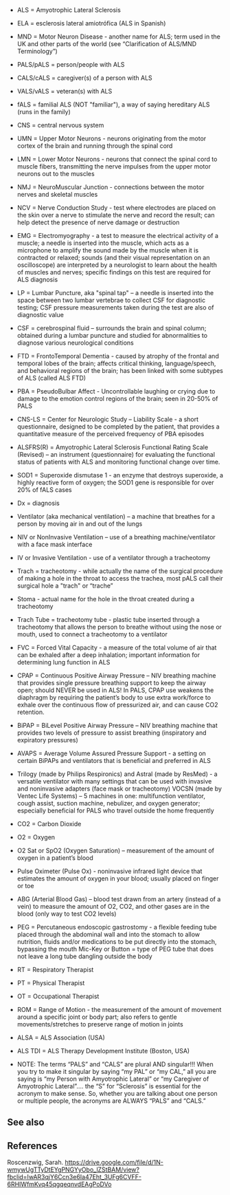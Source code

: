 *  ALS = Amyotrophic Lateral Sclerosis 

*  ELA = esclerosis lateral amiotrófica (ALS in Spanish)

*  MND = Motor Neuron Disease - another name for ALS; term used in the UK and other parts of the world (see “Clarification of ALS/MND Terminology”)

*  PALS/pALS = person/people with ALS

*  CALS/cALS = caregiver(s) of a person with ALS

*  VALS/vALS = veteran(s) with ALS

*  fALS = familial ALS (NOT "familiar"), a way of saying hereditary ALS (runs in the family)

*  CNS = central nervous system

*  UMN = Upper Motor Neurons - neurons originating from the motor cortex of the brain
and running through the spinal cord

*  LMN = Lower Motor Neurons - neurons that connect the spinal cord to muscle fibers,
transmitting the nerve impulses from the upper motor neurons out to the muscles

*  NMJ = NeuroMuscular Junction - connections between the motor nerves and skeletal
muscles

*  NCV = Nerve Conduction Study - test where electrodes are placed on the skin over a
nerve to stimulate the nerve and record the result; can help detect the presence of
nerve damage or destruction

*  EMG = Electromyography - a test to measure the electrical activity of a muscle; a
needle is inserted into the muscle, which acts as a microphone to amplify the sound
made by the muscle when it is contracted or relaxed; sounds (and their visual
representation on an oscilloscope) are interpreted by a neurologist to learn about the
health of muscles and nerves; specific findings on this test are required for ALS
diagnosis

*  LP = Lumbar Puncture, aka "spinal tap" – a needle is inserted into the space between
two lumbar vertebrae to collect CSF for diagnostic testing; CSF pressure measurements
taken during the test are also of diagnostic value

*  CSF = cerebrospinal fluid – surrounds the brain and spinal column; obtained during a
lumbar puncture and studied for abnormalities to diagnose various neurological
conditions

*  FTD = FrontoTemporal Dementia - caused by atrophy of the frontal and temporal lobes
of the brain; affects critical thinking, language/speech, and behavioral regions of the
brain; has been linked with some subtypes of ALS (called ALS FTD)

*  PBA = PseudoBulbar Affect - Uncontrollable laughing or crying due to damage to the
emotion control regions of the brain; seen in 20-50% of PALS

*  CNS-LS = Center for Neurologic Study – Liability Scale - a short questionnaire,
designed to be completed by the patient, that provides a quantitative measure of the
perceived frequency of PBA episodes

*  ALSFRS(R) = Amyotrophic Lateral Sclerosis Functional Rating Scale (Revised) – an
instrument (questionnaire) for evaluating the functional status of patients with ALS and
monitoring functional change over time.

*  SOD1 = Superoxide dismutase 1 - an enzyme that destroys superoxide, a highly
reactive form of oxygen; the SOD1 gene is responsible for over 20% of fALS cases

*  Dx = diagnosis

*  Ventilator (aka mechanical ventilation) – a machine that breathes for a person by
moving air in and out of the lungs

*  NIV or NonInvasive Ventilation – use of a breathing machine/ventilator with a face
mask interface

*  IV or Invasive Ventilation - use of a ventilator through a tracheotomy

*  Trach = tracheotomy - while actually the name of the surgical procedure of making a
hole in the throat to access the trachea, most pALS call their surgical hole a "trach" or
“trache”

*  Stoma - actual name for the hole in the throat created during a tracheotomy

*  Trach Tube = tracheotomy tube - plastic tube inserted through a tracheotomy that
allows the person to breathe without using the nose or mouth, used to connect a
tracheotomy to a ventilator

*  FVC = Forced Vital Capacity - a measure of the total volume of air that can be exhaled
after a deep inhalation; important information for determining lung function in ALS

*  CPAP = Continuous Positive Airway Pressure – NIV breathing machine that provides
single pressure breathing support to keep the airway open; should NEVER be used in
ALS! In PALS, CPAP use weakens the diaphragm by requiring the patient’s body to use
extra work/force to exhale over the continuous flow of pressurized air, and can cause
CO2 retention.

*  BiPAP = BiLevel Positive Airway Pressure – NIV breathing machine that provides two
levels of pressure to assist breathing (inspiratory and expiratory pressures)

*  AVAPS = Average Volume Assured Pressure Support - a setting on certain BiPAPs and
ventilators that is beneficial and preferred in ALS

*  Trilogy (made by Philips Respironics) and
Astral (made by ResMed) - a versatile ventilator with many settings that can be used
with invasive and noninvasive adapters (face mask or tracheotomy)
VOCSN (made by Ventec Life Systems) – 5 machines in one: multifunction ventilator,
cough assist, suction machine, nebulizer, and oxygen generator; especially beneficial
for PALS who travel outside the home frequently

*  CO2 = Carbon Dioxide

*  O2 = Oxygen

*  O2 Sat or SpO2 (Oxygen Saturation) – measurement of the amount of oxygen in a
patient’s blood

*  Pulse Oximeter (Pulse Ox) - noninvasive infrared light device that estimates the
amount of oxygen in your blood; usually placed on finger or toe

*  ABG (Arterial Blood Gas) – blood test drawn from an artery (instead of a vein) to
measure the amount of O2, CO2, and other gases are in the blood (only way to test
CO2 levels)

*  PEG = Percutaneous endoscopic gastrostomy - a flexible feeding tube placed through
the abdominal wall and into the stomach to allow nutrition, fluids and/or medications to
be put directly into the stomach, bypassing the mouth
Mic-Key or Button = type of PEG tube that does not leave a long tube dangling outside
the body

*  RT = Respiratory Therapist

*  PT = Physical Therapist

*  OT = Occupational Therapist

*  ROM = Range of Motion - the measurement of the amount of movement around a
specific joint or body part; also refers to gentle movements/stretches to preserve range
of motion in joints

*  ALSA = ALS Association (USA)

*  ALS TDI = ALS Therapy Development Institute (Boston, USA)

*  NOTE: The terms “PALS” and “CALS” are plural AND singular!!!
When you try to make it singular by saying “my PAL” or “my CAL,” all you are saying is
“my Person with Amyotrophic Lateral” or “my Caregiver of Amyotrophic Lateral”.... the
“S” for “Sclerosis” is essential for the acronym to make sense. So, whether you are
talking about one person or multiple people, the acronyms are ALWAYS “PALS” and
“CALS.”

## See also


## References

Roscenzwig, Sarah. https://drive.google.com/file/d/1N-wmywUgTTyDtEYgPNGYyObo_lZStBAM/view?fbclid=IwAR3qjY6Ccn3e6Ia47Eht_3UFg6CVFF-6RHIWfmKvq45qgqeqnvdEAgPoDVo




